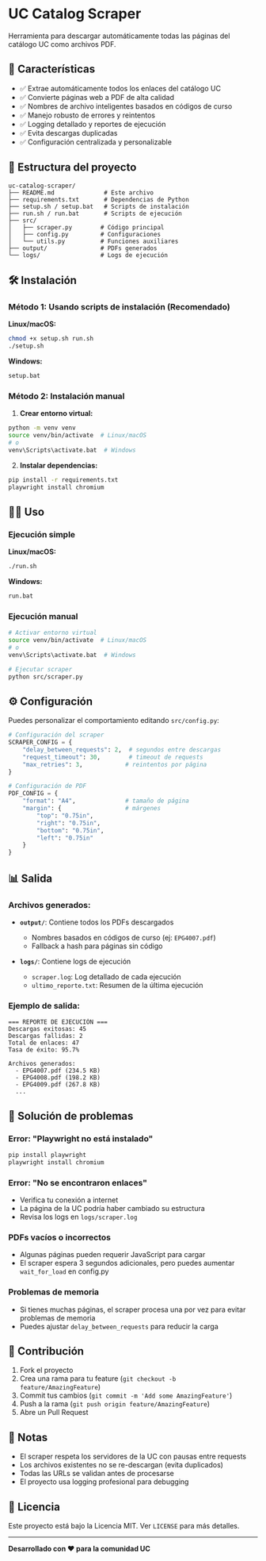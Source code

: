 # UC Catalog Scraper

Herramienta para descargar automáticamente todas las páginas del catálogo UC como archivos PDF.

## 🚀 Características

- ✅ Extrae automáticamente todos los enlaces del catálogo UC
- ✅ Convierte páginas web a PDF de alta calidad
- ✅ Nombres de archivo inteligentes basados en códigos de curso
- ✅ Manejo robusto de errores y reintentos
- ✅ Logging detallado y reportes de ejecución
- ✅ Evita descargas duplicadas
- ✅ Configuración centralizada y personalizable

## 📁 Estructura del proyecto

```
uc-catalog-scraper/
├── README.md              # Este archivo
├── requirements.txt       # Dependencias de Python
├── setup.sh / setup.bat   # Scripts de instalación
├── run.sh / run.bat       # Scripts de ejecución
├── src/
│   ├── scraper.py        # Código principal
│   ├── config.py         # Configuraciones
│   └── utils.py          # Funciones auxiliares
├── output/               # PDFs generados
└── logs/                 # Logs de ejecución
```

## 🛠️ Instalación

### Método 1: Usando scripts de instalación (Recomendado)

**Linux/macOS:**
```bash
chmod +x setup.sh run.sh
./setup.sh
```

**Windows:**
```cmd
setup.bat
```

### Método 2: Instalación manual

1. **Crear entorno virtual:**
```bash
python -m venv venv
source venv/bin/activate  # Linux/macOS
# o
venv\Scripts\activate.bat  # Windows
```

2. **Instalar dependencias:**
```bash
pip install -r requirements.txt
playwright install chromium
```

## 🏃‍♂️ Uso

### Ejecución simple
**Linux/macOS:**
```bash
./run.sh
```

**Windows:**
```cmd
run.bat
```

### Ejecución manual
```bash
# Activar entorno virtual
source venv/bin/activate  # Linux/macOS
# o
venv\Scripts\activate.bat  # Windows

# Ejecutar scraper
python src/scraper.py
```

## ⚙️ Configuración

Puedes personalizar el comportamiento editando `src/config.py`:

```python
# Configuración del scraper
SCRAPER_CONFIG = {
    "delay_between_requests": 2,  # segundos entre descargas
    "request_timeout": 30,        # timeout de requests
    "max_retries": 3,            # reintentos por página
}

# Configuración de PDF
PDF_CONFIG = {
    "format": "A4",              # tamaño de página
    "margin": {                  # márgenes
        "top": "0.75in",
        "right": "0.75in",
        "bottom": "0.75in",
        "left": "0.75in"
    }
}
```

## 📊 Salida

### Archivos generados:
- **`output/`**: Contiene todos los PDFs descargados
  - Nombres basados en códigos de curso (ej: `EPG4007.pdf`)
  - Fallback a hash para páginas sin código
  
- **`logs/`**: Contiene logs de ejecución
  - `scraper.log`: Log detallado de cada ejecución
  - `ultimo_reporte.txt`: Resumen de la última ejecución

### Ejemplo de salida:
```
=== REPORTE DE EJECUCIÓN ===
Descargas exitosas: 45
Descargas fallidas: 2
Total de enlaces: 47
Tasa de éxito: 95.7%

Archivos generados:
  - EPG4007.pdf (234.5 KB)
  - EPG4008.pdf (198.2 KB)
  - EPG4009.pdf (267.8 KB)
  ...
```

## 🔧 Solución de problemas

### Error: "Playwright no está instalado"
```bash
pip install playwright
playwright install chromium
```

### Error: "No se encontraron enlaces"
- Verifica tu conexión a internet
- La página de la UC podría haber cambiado su estructura
- Revisa los logs en `logs/scraper.log`

### PDFs vacíos o incorrectos
- Algunas páginas pueden requerir JavaScript para cargar
- El scraper espera 3 segundos adicionales, pero puedes aumentar `wait_for_load` en config.py

### Problemas de memoria
- Si tienes muchas páginas, el scraper procesa una por vez para evitar problemas de memoria
- Puedes ajustar `delay_between_requests` para reducir la carga

## 🤝 Contribución

1. Fork el proyecto
2. Crea una rama para tu feature (`git checkout -b feature/AmazingFeature`)
3. Commit tus cambios (`git commit -m 'Add some AmazingFeature'`)
4. Push a la rama (`git push origin feature/AmazingFeature`)
5. Abre un Pull Request

## 📝 Notas

- El scraper respeta los servidores de la UC con pausas entre requests
- Los archivos existentes no se re-descargan (evita duplicados)
- Todas las URLs se validan antes de procesarse
- El proyecto usa logging profesional para debugging

## 📄 Licencia

Este proyecto está bajo la Licencia MIT. Ver `LICENSE` para más detalles.

---

**Desarrollado con ❤️ para la comunidad UC**